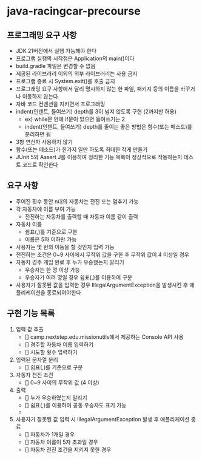 # java-racingcar-precourse


## 프로그래밍 요구 사항
* JDK 21버전에서 실행 가능해야 한다
* 프로그램 실행의 시작점은 Application의 main()이다
* build.gradle 파일은 변경할 수 없음
* 제공된 라이브러리 이외의 외부 라이브러리는 사용 금지
* 프로그램 종료 시 System.exit()를 호출 금지
* 프로그래밍 요구 사항에서 달리 명시하지 않는 한 파일, 패키지 등의 이름을 바꾸거나 이동하지 않는다.
* 자바 코드 컨벤션을 지키면서 프로그래밍
* indent(인덴트, 들여쓰기) depth를 3이 넘지 않도록 구현 (2까지만 허용)
  - ex) while문 안에 if문이 있으면 들여쓰기는 2
  - indent(인덴트, 들여쓰기) depth를 줄이는 좋은 방법은 함수(또는 메소드)를 분리하면 됨
* 3항 연산자 사용하지 않기
* 함수(또는 메소드)가 한가지 일만 하도록 최대한 작게 만들기
* JUnit 5와 Assert J를 이용하여 정리한 기능 목록이 정상적으로 작동하는지 테스트 코드로 확인한다

## 요구 사항
* 주어진 횟수 동안 n대의 자동차는 전진 또는 멈추기 가능
* 각 자동차에 이름 부여 가능
  - 전진하는 자동차를 출력할 때 자동차 이름 같이 출력
* 자동차 이름
  - 쉼표(,)를 기준으로 구분
  - 이름은 5자 이하만 가능
* 사용자는 몇 번의 이동을 할 것인지 입력 가능
* 전진하는 조건은 0~9 사이에서 무작위 값을 구한 후 무작위 값이 4 이상일 경우
* 자동차 경주 게임 완료 후 누가 우승했는지 알리기
  - 우승자는 한 명 이상 가능
  - 우승자가 여려 명일 경우 쉼표(,)를 이용하여 구분
* 사용자가 잘못된 값을 입력한 경우 IllegalArgumentException을 발생시킨 후 애플리케이션을 종료되어야한다

## 구현 기능 목록
1. 입력 값 추출
   - [] camp.nextstep.edu.missionutils에서 제공하는 Console API 사용
   - [] 경주할 자동차 이름 입력하기
   - [] 시도할 횟수 입력하기
2. 입력된 문자열 분리
   - [] 쉼표(,)를 기준으로 구분
3. 자동차 전진 조건
   - [] 0~9 사이의 무작위 값 (4 이상)
4. 출력
   - [] 누가 우승하였는지 알리기
   - [] 쉼표(,)를 이용하여 공동 우승자도 표기 가능
   - 
5. 사용자가 잘못된 값 입력 시 IllegalArgumentException 발생 후 애플리케이션 종료
   - [] 자동차가 1개일 경우
   - [] 자동차 이름이 5자 초과일 경우
   - [] 자동차 전진 조건을 지키지 못한 경우